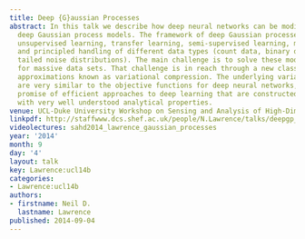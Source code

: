 ```yaml
---
title: Deep {G}aussian Processes
abstract: In this talk we describe how deep neural networks can be modified to produce
  deep Gaussian process models. The framework of deep Gaussian processes allow for
  unsupervised learning, transfer learning, semi-supervised learning, multi-task learning
  and principled handling of different data types (count data, binary data, heavy
  tailed noise distributions). The main challenge is to solve these models efficiently
  for massive data sets. That challenge is in reach through a new class of variational
  approximations known as variational compression. The underlying variational bounds
  are very similar to the objective functions for deep neural networks, giving the
  promise of efficient approaches to deep learning that are constructed from components
  with very well understood analytical properties.
venue: UCL-Duke University Workshop on Sensing and Analysis of High-Dimensional Data
linkpdf: http://staffwww.dcs.shef.ac.uk/people/N.Lawrence/talks/deepgp_ucl14.pdf
videolectures: sahd2014_lawrence_gaussian_processes
year: '2014'
month: 9
day: '4'
layout: talk
key: Lawrence:ucl14b
categories:
- Lawrence:ucl14b
authors:
- firstname: Neil D.
  lastname: Lawrence
published: 2014-09-04
---
```

